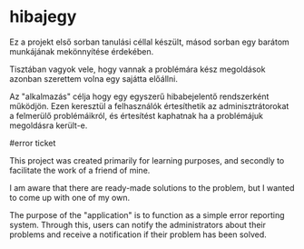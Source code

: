 # hibajegy

Ez a projekt első sorban tanulási céllal készült, másod sorban egy barátom munkájának mekönnyítése érdekében.

Tisztában vagyok vele, hogy vannak a problémára kész megoldások azonban szerettem volna egy sajátta előállni.

Az "alkalmazás" célja hogy egy egyszerű hibabejelentő rendszerként működjön. Ezen keresztül a felhasználók értesíthetik az adminisztrátorokat a felmerülő problémáikról, és értesítést kaphatnak ha a problémájuk megoldásra került-e.

#error ticket

This project was created primarily for learning purposes, and secondly to facilitate the work of a friend of mine.

I am aware that there are ready-made solutions to the problem, but I wanted to come up with one of my own.

The purpose of the "application" is to function as a simple error reporting system. Through this, users can notify the administrators about their problems and receive a notification if their problem has been solved.
